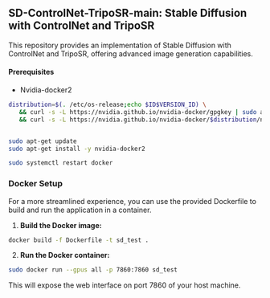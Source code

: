 ## SD-ControlNet-TripoSR-main: Stable Diffusion with ControlNet and TripoSR

This repository provides an implementation of Stable Diffusion with ControlNet and TripoSR, offering advanced image generation capabilities.

#### Prerequisites

* Nvidia-docker2
```bash
distribution=$(. /etc/os-release;echo $ID$VERSION_ID) \
   && curl -s -L https://nvidia.github.io/nvidia-docker/gpgkey | sudo apt-key add - \
   && curl -s -L https://nvidia.github.io/nvidia-docker/$distribution/nvidia-docker.list | sudo tee /etc/apt/sources.list.d/nvidia-docker.list


sudo apt-get update
sudo apt-get install -y nvidia-docker2

sudo systemctl restart docker
```

### Docker Setup

For a more streamlined experience, you can use the provided Dockerfile to build and run the application in a container.

1. **Build the Docker image:**

```bash
docker build -f Dockerfile -t sd_test .
```

2. **Run the Docker container:**

```bash
sudo docker run --gpus all -p 7860:7860 sd_test
```

This will expose the web interface on port 7860 of your host machine.

